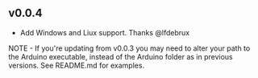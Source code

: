 v0.0.4
------
* Add Windows and Liux support. Thanks @lfdebrux

NOTE - If you're updating from v0.0.3 you may need to alter your path to the Arduino executable, instead of the Arduino folder as in previous versions. See README.md for examples.
